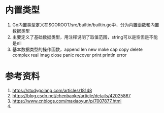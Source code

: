 # 内置类型
1. Go内置类型定义在$GOROOT/src/builtin/builtin.go中，分为内置函数和内置数据类型
2. 主要定义了基础数据类型，用注释说明了取值范围，string可以是空但是不能是nil
3. 基本数据类型的操作函数，append len new make cap copy delete complex real imag close panic recover print println error
# 参考资料
1. https://studygolang.com/articles/18148
2. https://blog.csdn.net/chenbaoke/article/details/42025867
3. https://www.cnblogs.com/maxiaoyun/p/7007877.html
4. 